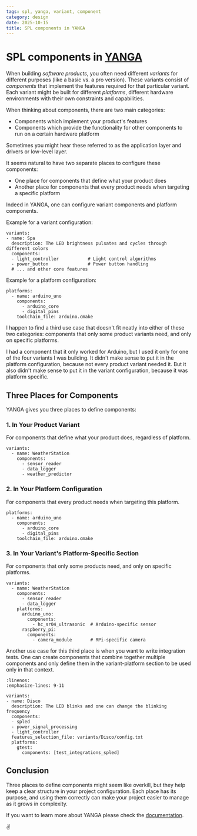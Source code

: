 ```yaml
---
tags: spl, yanga, variant, component
category: design
date: 2025-10-15
title: SPL components in YANGA
---
```


# SPL components in [YANGA](https://github.com/cuinixam/yanga)

When building *software products*, you often need different *variants* for different purposes (like a basic vs. a pro version).
These variants consist of *components* that implement the features required for that particular variant.
Each variant might be built for different *platforms*, different hardware environments with their own constraints and capabilities.

When thinking about components, there are two main categories:
- Components which implement your product's features
- Components which provide the functionality for other components to run on a certain hardware platform

Sometimes you might hear these referred to as the application layer and drivers or low-level layer.

It seems natural to have two separate places to configure these components:

- One place for components that define what your product does
- Another place for components that every product needs when targeting a specific platform

Indeed in YANGA, one can configure variant components and platform components.

Example for a variant configuration:

```{code-block} yaml
variants:
- name: Spa
  description: The LED brightness pulsates and cycles through different colors
  components:
  - light_controller           # Light control algorithms
  - power_button               # Power button handling
  # ... and other core features
```

Example for a platform configuration:
```{code-block} yaml
platforms:
  - name: arduino_uno
    components:
      - arduino_core
      - digital_pins
    toolchain_file: arduino.cmake
```

I happen to find a third use case that doesn't fit neatly into either of these two categories: components that only some product variants need, and only on specific platforms.

I had a component that it only worked for Arduino, but I used it only for one of the four variants I was building. It didn't make sense to put it in the platform configuration, because not every product variant needed it. But it also didn't make sense to put it in the variant configuration, because it was platform specific.

## Three Places for Components

YANGA gives you three places to define components:

### 1. In Your Product Variant
For components that define what your product does, regardless of platform.

```{code-block} yaml
variants:
  - name: WeatherStation
    components:
      - sensor_reader
      - data_logger
      - weather_predictor
```

### 2. In Your Platform Configuration
For components that every product needs when targeting this platform.

```{code-block} yaml
platforms:
  - name: arduino_uno
    components:
      - arduino_core
      - digital_pins
    toolchain_file: arduino.cmake
```

### 3. In Your Variant's Platform-Specific Section
For components that only some products need, and only on specific platforms.

```{code-block} yaml
variants:
  - name: WeatherStation
    components:
      - sensor_reader
      - data_logger
    platforms:
      arduino_uno:
        components:
          - hc_sr04_ultrasonic  # Arduino-specific sensor
      raspberry_pi:
        components:
          - camera_module       # RPi-specific camera
```

Another use case for this third place is when you want to write integration tests. One can create components that combine together multiple components and only define them in the variant-platform section to be used only in that context.

```{code-block} yaml
:linenos:
:emphasize-lines: 9-11

variants:
- name: Disco
  description: The LED blinks and one can change the blinking frequency
  components:
  - spled
  - power_signal_processing
  - light_controller
  features_selection_file: variants/Disco/config.txt
  platforms:
    gtest:
      components: [test_integrations_spled]
```

## Conclusion

Three places to define components might seem like overkill, but they help keep a clear structure in your project configuration.
Each place has its purpose, and using them correctly can make your project easier to manage as it grows in complexity.

If you want to learn more about YANGA please check the [documentation](https://yanga.readthedocs.io/).

✌️
